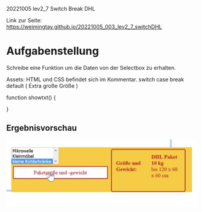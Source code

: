 20221005 lev2_7 Switch Break DHL

Link zur Seite: https://weimingtay.github.io/20221005_003_lev2_7_switchDHL

# Aufgabenstellung


Schreibe eine Funktion um die Daten von der Selectbox zu erhalten.



Assets:
HTML und CSS befindet sich im Kommentar.
switch
case
break
default  ( Extra große Größe )

function showtxt() {

}

## Ergebnisvorschau

![](assets/img/Bildschirmfoto%202022-10-05%20um%2019.40.46.png)